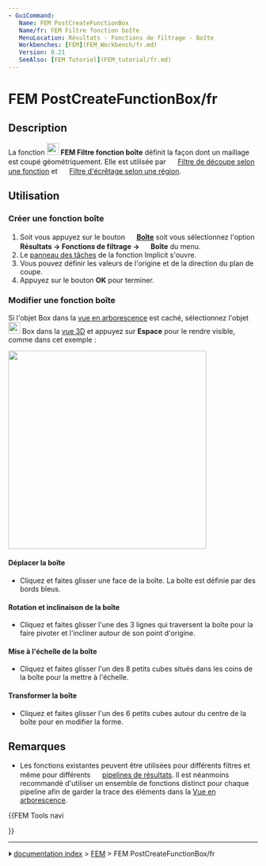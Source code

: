 ```yaml
---
- GuiCommand:
   Name: FEM PostCreateFunctionBox
   Name/fr: FEM Filtre fonction boîte
   MenuLocation: Résultats - Fonctions de filtrage - Boîte
   Workbenches: [FEM](FEM_Workbench/fr.md)
   Version: 0.21
   SeeAlso: [FEM Tutoriel](FEM_tutorial/fr.md)
---
```


# FEM PostCreateFunctionBox/fr

## Description

La fonction <img alt="" src=images/FEM_PostCreateFunctionBox.svg  style="width:24px;"> **FEM Filtre fonction boîte** définit la façon dont un maillage est coupé géométriquement. Elle est utilisée par <img alt="" src=images/FEM_PostFilterCutFunction.svg  style="width:16px;"> [Filtre de découpe selon une fonction](FEM_PostFilterCutFunction/fr.md) et <img alt="" src=images/FEM_PostFilterClipRegion.svg  style="width:16px;"> [Filtre d\'écrêtage selon une région](FEM_PostFilterClipRegion/fr.md).



## Utilisation



### Créer une fonction boîte 

1.  Soit vous appuyez sur le bouton **<img src="images/FEM_PostCreateFunctionBox.svg" width=16px> [Boîte](FEM_PostCreateFunctionBox/fr.md)** soit vous sélectionnez l\'option **Résultats → Fonctions de filtrage → <img src="images/FEM_PostCreateFunctionBox.svg" width=16px> Boîte** du menu.
2.  Le [panneau des tâches](Task_panel/fr.md) de la fonction Implicit s\'ouvre.
3.  Vous pouvez définir les valeurs de l\'origine et de la direction du plan de coupe.
4.  Appuyez sur le bouton **OK** pour terminer.



### Modifier une fonction boîte 

Si l\'objet Box dans la [vue en arborescence](Tree_view/fr.md) est caché, sélectionnez l\'objet <img alt="" src=images/FEM_PostCreateFunctionBox.svg  style="width:24px;"> Box dans la [vue 3D](3D_view/fr.md) et appuyez sur **Espace** pour le rendre visible, comme dans cet exemple :

<img alt="" src=images/FEM_Box-Cut-Function-Example.png  style="width:400px;">



#### Déplacer la boîte 

-   Cliquez et faites glisser une face de la boîte. La boîte est définie par des bords bleus.



#### Rotation et inclinaison de la boîte 

-   Cliquez et faites glisser l\'une des 3 lignes qui traversent la boîte pour la faire pivoter et l\'incliner autour de son point d\'origine.



#### Mise à l\'échelle de la boîte 

-   Cliquez et faites glisser l\'un des 8 petits cubes situés dans les coins de la boîte pour la mettre à l\'échelle.



#### Transformer la boîte 

-   Cliquez et faites glisser l\'un des 6 petits cubes autour du centre de la boîte pour en modifier la forme.



## Remarques

-   Les fonctions existantes peuvent être utilisées pour différents filtres et même pour différents <img alt="" src=images/FEM_PostPipelineFromResult.svg  style="width:16px;"> [pipelines de résultats](FEM_PostPipelineFromResult/fr.md). Il est néanmoins recommandé d\'utiliser un ensemble de fonctions distinct pour chaque pipeline afin de garder la trace des éléments dans la [Vue en arborescence](Tree_view/fr.md).





{{FEM Tools navi

}}



---
⏵ [documentation index](../README.md) > [FEM](Category_FEM.md) > FEM PostCreateFunctionBox/fr
